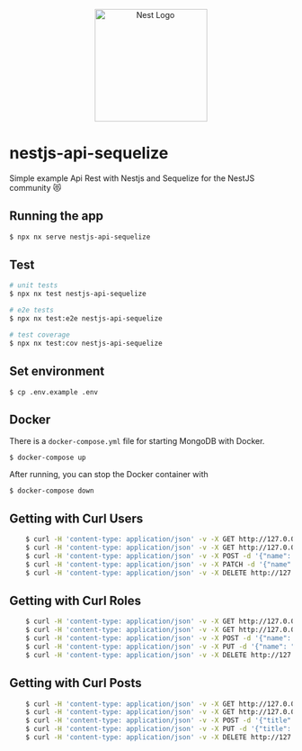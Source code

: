 <p align="center">
  <a href="http://nestjs.com/" target="blank"><img src="https://nestjs.com/img/logo-small.svg" width="200" alt="Nest Logo" /></a>
</p>

# nestjs-api-sequelize
Simple example Api Rest with Nestjs and Sequelize for the NestJS community 😻

## Running the app

```bash
$ npx nx serve nestjs-api-sequelize
```

## Test

```bash
# unit tests
$ npx nx test nestjs-api-sequelize

# e2e tests
$ npx nx test:e2e nestjs-api-sequelize

# test coverage
$ npx nx test:cov nestjs-api-sequelize
```

## Set environment

```
$ cp .env.example .env
```


## Docker

There is a `docker-compose.yml` file for starting MongoDB with Docker.

`$ docker-compose up`

After running, you can stop the Docker container with

`$ docker-compose down`

## Getting with Curl Users

```bash
    $ curl -H 'content-type: application/json' -v -X GET http://127.0.0.1:3000/api/users  
    $ curl -H 'content-type: application/json' -v -X GET http://127.0.0.1:3000/api/users/:id 
    $ curl -H 'content-type: application/json' -v -X POST -d '{"name": "name#1", "surname": "surname#1", "email": "example@nest.it", "username": "username#1", "password": "master", "roles": "ADMIN"}' http://127.0.0.1:3000/api/users 
    $ curl -H 'content-type: application/json' -v -X PATCH -d '{"name": "name update", "surname": "name update", "email": "example@nest.it", "username": "name update", "password": "master", "roles": "SUPER_ADMIN"}' http://127.0.0.1:3000/api/users/:id 
    $ curl -H 'content-type: application/json' -v -X DELETE http://127.0.0.1:3000/api/users/:id 
```

## Getting with Curl Roles

```bash
    $ curl -H 'content-type: application/json' -v -X GET http://127.0.0.1:3000/api/roles  
    $ curl -H 'content-type: application/json' -v -X GET http://127.0.0.1:3000/api/roles/:id 
    $ curl -H 'content-type: application/json' -v -X POST -d '{"name": "ADMIN"}' http://127.0.0.1:3000/api/roles 
    $ curl -H 'content-type: application/json' -v -X PUT -d '{"name": "SUPER_ADMIN"}' http://127.0.0.1:3000/api/roles/:id 
    $ curl -H 'content-type: application/json' -v -X DELETE http://127.0.0.1:3000/api/roles/:id 
```

## Getting with Curl Posts

```bash
    $ curl -H 'content-type: application/json' -v -X GET http://127.0.0.1:3000/api/posts  
    $ curl -H 'content-type: application/json' -v -X GET http://127.0.0.1:3000/api/posts/:id 
    $ curl -H 'content-type: application/json' -v -X POST -d '{"title": "title#1", "description": "description#1", "userId": 1}' http://127.0.0.1:3000/api/posts 
    $ curl -H 'content-type: application/json' -v -X PUT -d '{"title": "title update", "description": "description update", "userId": 2 }' http://127.0.0.1:3000/api/posts/:id 
    $ curl -H 'content-type: application/json' -v -X DELETE http://127.0.0.1:3000/api/posts/:id 
```
